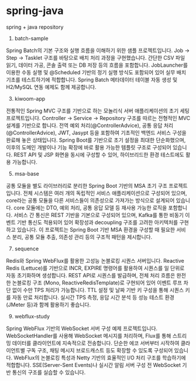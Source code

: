 # spring-java
spring + java repository

1. batch-sample

  Spring Batch의 기본 구조와 실행 흐름을 이해하기 위한 샘플 프로젝트입니다.
  Job → Step → Tasklet 구조를 바탕으로 배치 처리 과정을 구현했습니다.
  간단한 CSV 파일 읽기, 데이터 가공, 콘솔 출력 또는 DB 저장 등의 흐름을 포함합니다.
  JobLauncher를 이용한 수동 실행 및 @Scheduled 기반의 정기 실행 방식도 포함되어 있어 실무 배치 기초를 테스트하기에 적합합니다.
  Spring Batch 메타데이터 테이블 자동 생성 및 H2/MySQL 연동 예제도 함께 제공합니다.

3. kiwoom-app

  전통적인 Spring MVC 구조를 기반으로 하는 모놀리식 서버 애플리케이션의 초기 세팅 프로젝트입니다.
  Controller → Service → Repository 구조를 따르는 전형적인 MVC 설계를 기반으로 합니다.
  전역 예외 처리(@ControllerAdvice), 공통 응답 처리(@ControllerAdvice), JWT, Jasypt 등을 포함하여 기초적인 백엔드 서비스 구성을 완료해 놓은 상태입니다.
  Spring Boot를 기반으로 초기 설정을 최대한 단순화했으며, 이후의 도메인 개발이나 기능 확장에 바로 활용 가능한 템플릿 구조로 구성되어 있습니다.
  REST API 및 JSP 화면을 동시에 구성할 수 있어, 하이브리드한 환경 테스트에도 활용 가능합니다.

5. msa-base

  공통 모듈을 별도 라이브러리로 분리한 Spring Boot 기반의 MSA 초기 구조 프로젝트입니다.
  전체 시스템은 여러 개의 독립적인 서비스 애플리케이션으로 구성되어 있으며, core라는 공통 모듈을 다른 서비스들이 의존성으로 가져가는 방식으로 설계되어 있습니다.
  core 모듈에는 DTO, 예외 처리, 공통 응답 모델 등 재사용 가능한 로직을 포함합니다.
  서비스 간 통신은 REST 기반을 기본으로 구성되어 있으며, Kafka를 통한 비동기 이벤트 기반 통신도 적용되어 있어 확장성과 decoupling 구조를 고려한 아키텍처를 구현하고 있습니다.
  이 프로젝트는 Spring Boot 기반 MSA 환경을 구성할 때 필요한 서비스 분리, 공통 모듈 추출, 의존성 관리 등의 구조적 패턴을 제시합니다.

7. sequence

  Redis와 Spring WebFlux를 활용한 고성능 논블로킹 시퀀스 서버입니다.
  Reactive Redis (Lettuce)를 기반으로 INCR, EXPIRE 명령어를 활용하여 시퀀스를 일 단위로 자동 초기화하며 생성합니다.
  REST API로 시퀀스를 발급하며, 전체 처리 흐름은 완전한 논블로킹 구조 (Mono, ReactiveRedisTemplate)로 구현되어 있어 이벤트 루프 차단 없이 수만 TPS 처리가 가능합니다.
  TTL 설정 및 날짜 기반 키 구성을 통해 시퀀스 키를 자동 만료 처리합니다.
  실시간 TPS 측정, 응답 시간 분석 등 성능 테스트 환경(JMeter 등)과 함께 활용하기 좋습니다.

9. webflux-study

  Spring WebFlux 기반의 WebSocket 서버 구성 예제 프로젝트입니다.
  WebSocketHandler를 사용해 WebSocket 메시지를 처리하며, Flux를 통해 스트리밍 데이터를 클라이언트에 지속적으로 전송합니다.
  단순한 에코 서버부터 시작하여 클라이언트별 구독 구조, 채팅 메시지 브로드캐스트 등도 확장할 수 있도록 구성되어 있습니다.
  WebFlux의 논블로킹 특성과 Netty 기반의 효율적인 I/O 처리 구조를 학습하기에 적합합니다.
  SSE(Server-Sent Events)나 실시간 알림 서버 구성 전 WebSocket 기반 통신의 구조를 실습할 수 있습니다.
